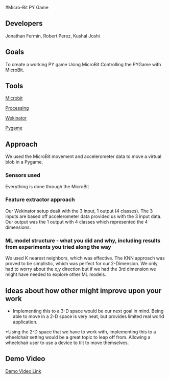 #Micro-Bit PY Game

## Developers
Jonathan Fermin, Robert Perez, Kushal Joshi

## Goals
To create a working PY game
Using MicroBit 
Controlling the PYGame with MicroBit.

## Tools

[Microbit](http://microbit.org/)

[Processing](http://www.wekinator.org/examples/#BBC_microbit)

[Wekinator](http://www.wekinator.org/examples/)

[Pygame](https://www.pygame.org/news)

## Approach
We used the MicroBit movement and accelerometer data to move a virtual blob in a Pygame. 

### Sensors used
Everything is done through the MicroBit

### Feature extractor approach
Our Wekinator setup dealt with the 3 input, 1 output (4 classes). The 3 inputs are based off accelerometer data provided us with the 3 input data. Our output was the 1 output with 4 classes which represented the 4 dimensions.

### ML model structure - what you did and why, including results from experiments you tried along the way

We used K nearest neighbors, which was effective. The KNN approach was proved to be simplistic, which was perfect for our 2-Dimension. We only had to worry about the x,y direction but if we had the 3rd dimension we might have needed to explore other ML models.

## Ideas about how other might improve upon your work

* Implementing this to a 3-D space would be our next goal in mind. Being able to move in a 2-D space is very neat, but provides limited real world application. 

*Using the 2-D space that we have to work with, implementing this to a wheelchair setting would be a great topic to leap off from. Allowing a wheelchair user to use a device to tilt to move themselves.

## Demo Video

[Demo Video Link](https://youtu.be/K261yyfNX3A)
